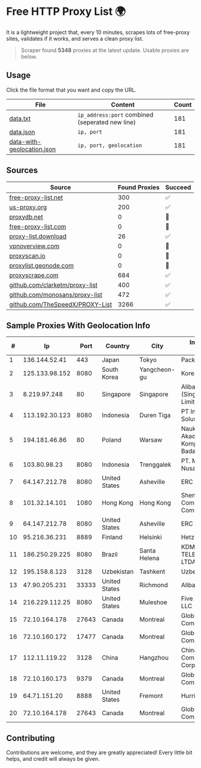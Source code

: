 
# Free HTTP Proxy List 🌍

It is a lightweight project that, every 10 minutes, scrapes lots of free-proxy sites, validates if it works, and serves a clean proxy list.


> Scraper found **5348** proxies at the latest update. Usable proxies are below.

## Usage

Click the file format that you want and copy the URL.


|File|Content|Count|
|----|-------|-----|
|[data.txt](https://raw.githubusercontent.com/themiralay/Proxy-List-World/master/data.txt)|`ip_address:port` combined (seperated new line)|181|
|[data.json](https://raw.githubusercontent.com/themiralay/Proxy-List-World/master/data.json)|`ip, port`|181|
|[data-with-geolocation.json](https://raw.githubusercontent.com/themiralay/Proxy-List-World/master/data-with-geolocation.json)|`ip, port, geolocation`|181|

## Sources

|Source|Found Proxies|Succeed|
|------|-------------|-------|
|[free-proxy-list.net](https://free-proxy-list.net)|300|✅|
|[us-proxy.org](https://www.us-proxy.org)|200|✅|
|[proxydb.net](http://proxydb.net)|0|🚫|
|[free-proxy-list.com](https://free-proxy-list.com/?page=&port=&type%5B%5D=http&type%5B%5D=https&up_time=0&search=Search)|0|🚫|
|[proxy-list.download](https://www.proxy-list.download/HTTP)|26|✅|
|[vpnoverview.com](https://vpnoverview.com/privacy/anonymous-browsing/free-proxy-servers)|0|🚫|
|[proxyscan.io](https://www.proxyscan.io)|0|🚫|
|[proxylist.geonode.com](https://proxylist.geonode.com/api/proxy-list?limit=300&page=1&sort_by=lastChecked&sort_type=desc&protocols=http,https)|0|🚫|
|[proxyscrape.com](https://api.proxyscrape.com/v2/?request=displayproxies&protocol=http&timeout=10000&country=all&ssl=all&anonymity=all)|684|✅|
|[github.com/clarketm/proxy-list](https://raw.githubusercontent.com/clarketm/proxy-list/master/proxy-list-raw.txt)|400|✅|
|[github.com/monosans/proxy-list](https://raw.githubusercontent.com/monosans/proxy-list/main/proxies/http.txt)|472|✅|
|[github.com/TheSpeedX/PROXY-List](https://raw.githubusercontent.com/TheSpeedX/PROXY-List/master/http.txt)|3266|✅|


## Sample Proxies With Geolocation Info

|#|Ip|Port|Country|City|Internet Service Provider|
|-|--|----|-------|----|-------------------------|
|1|136.144.52.41|443|Japan|Tokyo|Packet Host, Inc.|
|2|125.133.98.152|8080|South Korea|Yangcheon-gu|Korea Telecom|
|3|8.219.97.248|80|Singapore|Singapore|Alibaba Cloud (Singapore) Private Limited|
|4|113.192.30.123|8080|Indonesia|Duren Tiga|PT Indo Telemedia Solusi|
|5|194.181.46.86|80|Poland|Warsaw|Naukowa I Akademicka Siec Komputerowa Instytut Badawczy|
|6|103.80.98.23|8080|Indonesia|Trenggalek|PT. Menaksopal Link Nusantara|
|7|64.147.212.78|8080|United States|Asheville|ERC Broadband|
|8|101.32.14.101|1080|Hong Kong|Hong Kong|Shenzhen Tencent Computer Systems Company Limited|
|9|64.147.212.78|8080|United States|Asheville|ERC Broadband|
|10|95.216.36.231|8889|Finland|Helsinki|Hetzner Online GmbH|
|11|186.250.29.225|8080|Brazil|Santa Helena|KDM INTERNET TELECOMUNICACOES LTDA|
|12|195.158.8.123|3128|Uzbekistan|Tashkent|Uzbektelecom JSC|
|13|47.90.205.231|33333|United States|Richmond|Alibaba.com LLC|
|14|216.229.112.25|8080|United States|Muleshoe|Five Area Systems, LLC|
|15|72.10.164.178|27643|Canada|Montreal|GloboTech Communications|
|16|72.10.160.172|17477|Canada|Montreal|GloboTech Communications|
|17|112.11.119.22|3128|China|Hangzhou|China Mobile Communications Corporation|
|18|72.10.160.173|9379|Canada|Montreal|GloboTech Communications|
|19|64.71.151.20|8888|United States|Fremont|Hurricane Electric LLC|
|20|72.10.164.178|27643|Canada|Montreal|GloboTech Communications|



## Contributing

Contributions are welcome, and they are greatly appreciated! Every
little bit helps, and credit will always be given.

